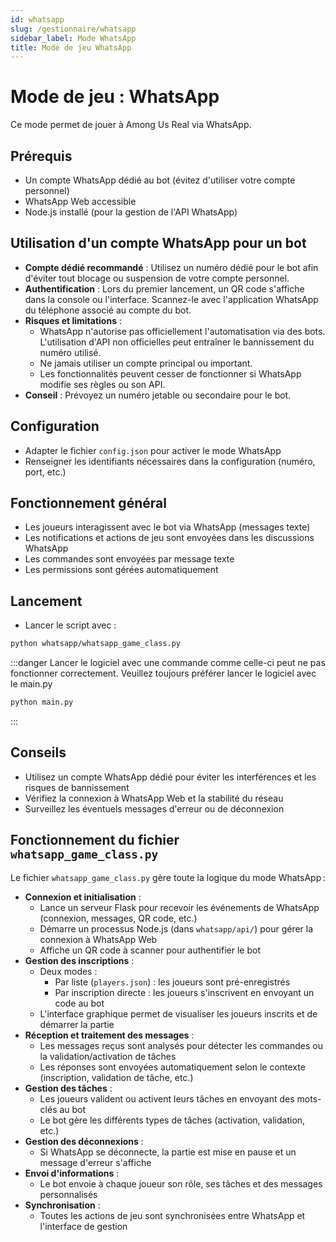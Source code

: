 ```yaml
---
id: whatsapp
slug: /gestionnaire/whatsapp
sidebar_label: Mode WhatsApp
title: Mode de jeu WhatsApp
---
```


# Mode de jeu : WhatsApp

Ce mode permet de jouer à Among Us Real via WhatsApp.

## Prérequis
- Un compte WhatsApp dédié au bot (évitez d'utiliser votre compte personnel)
- WhatsApp Web accessible
- Node.js installé (pour la gestion de l'API WhatsApp)

## Utilisation d'un compte WhatsApp pour un bot

- **Compte dédié recommandé** : Utilisez un numéro dédié pour le bot afin d'éviter tout blocage ou suspension de votre compte personnel.
- **Authentification** : Lors du premier lancement, un QR code s'affiche dans la console ou l'interface. Scannez-le avec l'application WhatsApp du téléphone associé au compte du bot.
- **Risques et limitations** :
  - WhatsApp n'autorise pas officiellement l'automatisation via des bots. L'utilisation d'API non officielles peut entraîner le bannissement du numéro utilisé.
  - Ne jamais utiliser un compte principal ou important.
  - Les fonctionnalités peuvent cesser de fonctionner si WhatsApp modifie ses règles ou son API.
- **Conseil** : Prévoyez un numéro jetable ou secondaire pour le bot.

## Configuration
- Adapter le fichier `config.json` pour activer le mode WhatsApp
- Renseigner les identifiants nécessaires dans la configuration (numéro, port, etc.)

## Fonctionnement général
- Les joueurs interagissent avec le bot via WhatsApp (messages texte)
- Les notifications et actions de jeu sont envoyées dans les discussions WhatsApp
- Les commandes sont envoyées par message texte
- Les permissions sont gérées automatiquement

## Lancement
- Lancer le script avec :
```bash
python whatsapp/whatsapp_game_class.py
```
:::danger
Lancer le logiciel avec une commande comme celle-ci peut ne pas fonctionner correctement.
Veuillez toujours préférer lancer le logiciel avec le main.py 
```bash
python main.py
```
:::

## Conseils
- Utilisez un compte WhatsApp dédié pour éviter les interférences et les risques de bannissement
- Vérifiez la connexion à WhatsApp Web et la stabilité du réseau
- Surveillez les éventuels messages d'erreur ou de déconnexion


## Fonctionnement du fichier `whatsapp_game_class.py`

Le fichier `whatsapp_game_class.py` gère toute la logique du mode WhatsApp :

- **Connexion et initialisation** :
  - Lance un serveur Flask pour recevoir les événements de WhatsApp (connexion, messages, QR code, etc.)
  - Démarre un processus Node.js (dans `whatsapp/api/`) pour gérer la connexion à WhatsApp Web
  - Affiche un QR code à scanner pour authentifier le bot
- **Gestion des inscriptions** :
  - Deux modes :
    - Par liste (`players.json`) : les joueurs sont pré-enregistrés
    - Par inscription directe : les joueurs s'inscrivent en envoyant un code au bot
  - L'interface graphique permet de visualiser les joueurs inscrits et de démarrer la partie
- **Réception et traitement des messages** :
  - Les messages reçus sont analysés pour détecter les commandes ou la validation/activation de tâches
  - Les réponses sont envoyées automatiquement selon le contexte (inscription, validation de tâche, etc.)
- **Gestion des tâches** :
  - Les joueurs valident ou activent leurs tâches en envoyant des mots-clés au bot
  - Le bot gère les différents types de tâches (activation, validation, etc.)
- **Gestion des déconnexions** :
  - Si WhatsApp se déconnecte, la partie est mise en pause et un message d'erreur s'affiche
- **Envoi d'informations** :
  - Le bot envoie à chaque joueur son rôle, ses tâches et des messages personnalisés
- **Synchronisation** :
  - Toutes les actions de jeu sont synchronisées entre WhatsApp et l'interface de gestion
